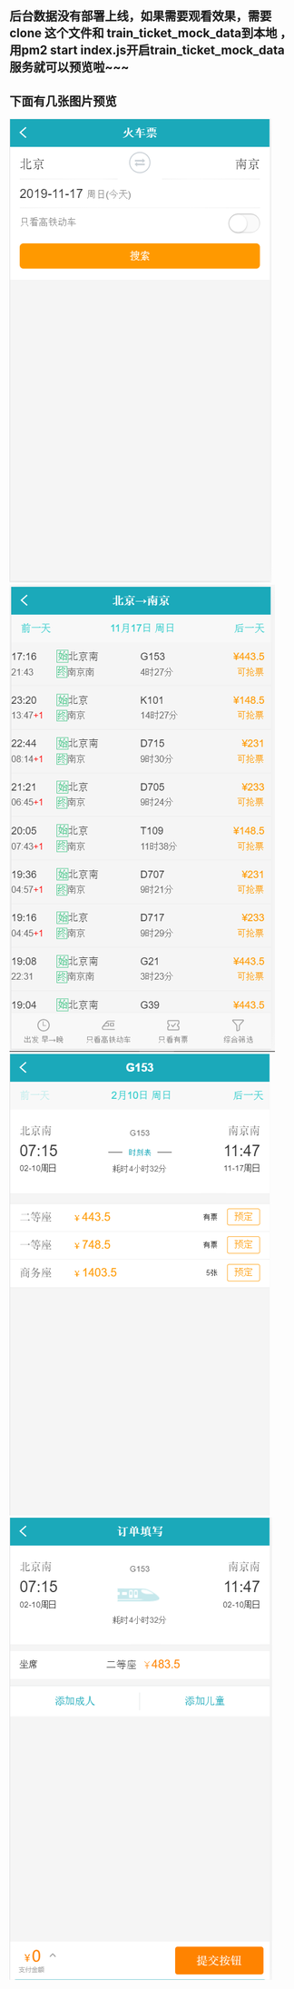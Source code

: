 ## 后台数据没有部署上线，如果需要观看效果，需要clone 这个文件和 train_ticket_mock_data到本地 ，用pm2 start index.js开启train_ticket_mock_data服务就可以预览啦~~~

## 下面有几张图片预览
![image](https://github.com/Ricardolu1/train_ticket/blob/master/img/1.png)
![image](https://github.com/Ricardolu1/train_ticket/blob/master/img/2.png)
![image](https://github.com/Ricardolu1/train_ticket/blob/master/img/3.png)
![image](https://github.com/Ricardolu1/train_ticket/blob/master/img/4.png)

